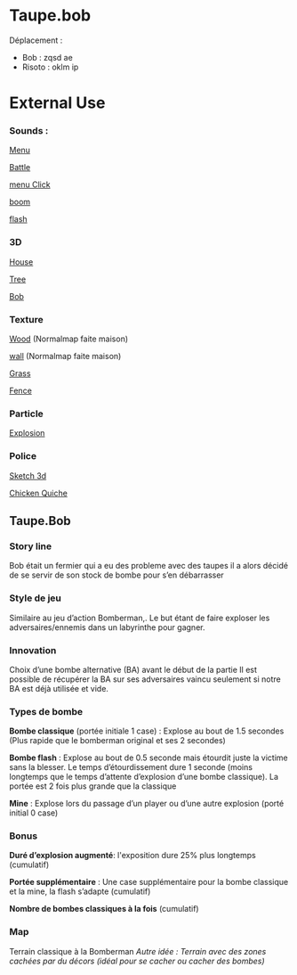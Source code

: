 # Taupe.bob
Déplacement : 
- Bob : zqsd ae
- Risoto : oklm ip

# External Use
### Sounds :
[Menu](https://assetstore.unity.com/packages/audio/music/toon-adventure-soundtrack-60684)

[Battle](https://assetstore.unity.com/packages/audio/music/toon-battle-soundtrack-60676)

[menu Click](https://freesound.org/people/InspectorJ/sounds/411493/)

[boom](https://freesound.org/people/ryansnook/sounds/110113/)

[flash](https://freesound.org/people/FlashTrauma/sounds/398274/)


### 3D 
[House](https://assetstore.unity.com/packages/3d/environments/fantasy/low-poly-rts-house-17748)

[Tree](https://assetstore.unity.com/packages/3d/vegetation/trees/low-poly-tree-pack-57866)

[Bob](https://assetstore.unity.com/packages/3d/characters/easy-primitive-people-161846)

### Texture

[Wood](https://www.freepik.com/vectors/background) (Normalmap faite maison)

[wall](https://www.blendswap.com/blend/12461) (Normalmap faite maison)

[Grass](https://assetstore.unity.com/packages/2d/textures-materials/floors/hand-painted-grass-texture-78552)

[Fence](https://assetstore.unity.com/packages/2d/textures-materials/floors/hand-painted-stone-texture-73949)

### Particle

[Explosion](https://assetstore.unity.com/packages/vfx/particles/fire-explosions/explosive-toon-vfx-texture-free-11117)

### Police

[Sketch 3d](https://www.dafont.com/fr/sketch-3d.font)

[Chicken Quiche](https://www.dafont.com/chicken-quiche.font)


## Taupe.Bob

### Story line  
Bob était un fermier qui a eu des probleme avec des taupes il a alors décidé de se servir de son stock de bombe pour s’en débarrasser

### Style de jeu
Similaire au jeu d’action Bomberman,. Le but étant de faire exploser les adversaires/ennemis dans un labyrinthe pour gagner.

### Innovation
Choix d’une bombe alternative (BA) avant le début de la partie
Il est possible de récupérer la BA sur ses adversaires vaincu seulement si notre BA est déjà utilisée et vide.


### Types de bombe
**Bombe classique** (portée initiale 1 case) : Explose au bout de 1.5 secondes (Plus rapide que le bomberman original et ses 2 secondes)

**Bombe flash** : Explose au bout de 0.5 seconde mais étourdit juste la victime sans la blesser. Le temps d’étourdissement dure 1 seconde (moins longtemps que le temps d’attente d’explosion d’une bombe classique). La portée est 2 fois plus grande que la classique

**Mine** : Explose lors du passage d’un player ou d’une autre explosion (porté initial 0 case)


### Bonus 
**Duré d’explosion augmenté**: l'exposition dure 25% plus longtemps (cumulatif) 

**Portée supplémentaire** : Une case supplémentaire pour la bombe classique et la mine, la flash s’adapte (cumulatif) 

**Nombre de bombes classiques à la fois** (cumulatif) 


### Map
Terrain classique à la Bomberman
*Autre idée : Terrain avec des zones cachées par du décors (idéal pour se cacher ou cacher des bombes)*
